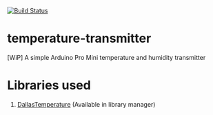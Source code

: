 [![Build Status](https://travis-ci.org/szymonbultrowicz/temperature-transmitter.svg?branch=master)](https://travis-ci.org/szymonbultrowicz/temperature-transmitter)

# temperature-transmitter
[WiP] A simple Arduino Pro Mini temperature and humidity transmitter

# Libraries used
1. [DallasTemperature](https://github.com/milesburton/Arduino-Temperature-Control-Library) (Available in library manager)
